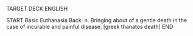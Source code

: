 TARGET DECK
ENGLISH

START
Basic
Euthanasia
Back: n. Bringing about of a gentle death in the case of incurable and painful disease. [greek thanatos death]
END
